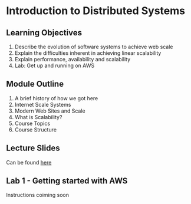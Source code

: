 # Introduction to Distributed Systems

## Learning Objectives

1. Describe the evolution of software systems to achieve web scale
1. Explain the difficulties inherent in achieving linear scalability
1. Explain performance, availability and scalability
1. Lab: Get up and running on AWS 

## Module Outline

1. A brief history of how we got here
1. Internet Scale Systems
1. Modern Web Sites and Scale
1. What is Scalability?
1. Course Topics
1. Course Structure

## Lecture Slides
Can be found [here](https://github.com/gortonator/bsds-6650/tree/master/lectures/week1-Intro/BSDS-2019-Intro.pdf)

## Lab 1 - Getting started with AWS

Instructions coiming soon
